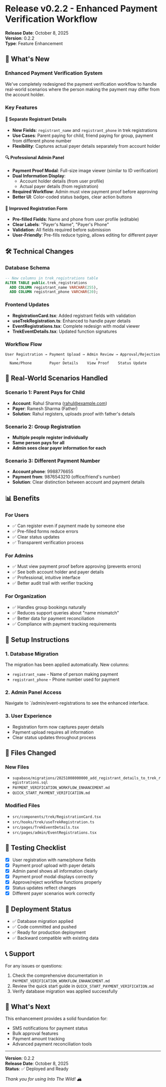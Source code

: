 # Release v0.2.2 - Enhanced Payment Verification Workflow

**Release Date**: October 8, 2025  
**Version**: 0.2.2  
**Type**: Feature Enhancement

## 🚀 What's New

### Enhanced Payment Verification System
We've completely redesigned the payment verification workflow to handle real-world scenarios where the person making the payment may differ from the account holder.

### Key Features

#### 🎯 **Separate Registrant Details**
- **New Fields**: `registrant_name` and `registrant_phone` in trek registrations
- **Use Cases**: Parent paying for child, friend paying for group, payment from different phone number
- **Flexibility**: Captures actual payer details separately from account holder

#### 🔍 **Professional Admin Panel**
- **Payment Proof Modal**: Full-size image viewer (similar to ID verification)
- **Dual Information Display**: 
  - Account holder details (from user profile)
  - Actual payer details (from registration)
- **Required Workflow**: Admin must view payment proof before approving
- **Better UI**: Color-coded status badges, clear action buttons

#### 📝 **Improved Registration Form**
- **Pre-filled Fields**: Name and phone from user profile (editable)
- **Clear Labels**: "Payer's Name", "Payer's Phone" 
- **Validation**: All fields required before submission
- **User-Friendly**: Pre-fills reduce typing, allows editing for different payer

## 🛠️ Technical Changes

### Database Schema
```sql
-- New columns in trek_registrations table
ALTER TABLE public.trek_registrations 
  ADD COLUMN registrant_name VARCHAR(255),
  ADD COLUMN registrant_phone VARCHAR(20);
```

### Frontend Updates
- **RegistrationCard.tsx**: Added registrant fields with validation
- **useTrekRegistration.ts**: Enhanced to handle payer details
- **EventRegistrations.tsx**: Complete redesign with modal viewer
- **TrekEventDetails.tsx**: Updated function signatures

### Workflow Flow
```
User Registration → Payment Upload → Admin Review → Approval/Rejection
     ↓                    ↓              ↓              ↓
  Name/Phone        Payer Details    View Proof    Status Update
```

## 🎯 Real-World Scenarios Handled

### Scenario 1: Parent Pays for Child
- **Account**: Rahul Sharma (rahul@example.com)
- **Payer**: Ramesh Sharma (Father)
- **Solution**: Rahul registers, uploads proof with father's details

### Scenario 2: Group Registration
- **Multiple people register individually**
- **Same person pays for all**
- **Admin sees clear payer information for each**

### Scenario 3: Different Payment Number
- **Account phone**: 9988776655
- **Payment from**: 9876543210 (office/friend's number)
- **Solution**: Clear distinction between account and payment details

## 📊 Benefits

### For Users
- ✅ Can register even if payment made by someone else
- ✅ Pre-filled forms reduce errors
- ✅ Clear status updates
- ✅ Transparent verification process

### For Admins
- ✅ Must view payment proof before approving (prevents errors)
- ✅ See both account holder and payer details
- ✅ Professional, intuitive interface
- ✅ Better audit trail with verifier tracking

### For Organization
- ✅ Handles group bookings naturally
- ✅ Reduces support queries about "name mismatch"
- ✅ Better data for payment reconciliation
- ✅ Compliance with payment tracking requirements

## 🔧 Setup Instructions

### 1. Database Migration
The migration has been applied automatically. New columns:
- `registrant_name` - Name of person making payment
- `registrant_phone` - Phone number used for payment

### 2. Admin Panel Access
Navigate to `/admin/event-registrations to see the enhanced interface.

### 3. User Experience
- Registration form now captures payer details
- Payment upload requires all information
- Clear status updates throughout process

## 📁 Files Changed

### New Files
- `supabase/migrations/20251008000000_add_registrant_details_to_trek_registrations.sql`
- `PAYMENT_VERIFICATION_WORKFLOW_ENHANCEMENT.md`
- `QUICK_START_PAYMENT_VERIFICATION.md`

### Modified Files
- `src/components/trek/RegistrationCard.tsx`
- `src/hooks/trek/useTrekRegistration.ts`
- `src/pages/TrekEventDetails.tsx`
- `src/pages/admin/EventRegistrations.tsx`

## 🧪 Testing Checklist

- [x] User registration with name/phone fields
- [x] Payment proof upload with payer details
- [x] Admin panel shows all information clearly
- [x] Payment proof modal displays correctly
- [x] Approve/reject workflow functions properly
- [x] Status updates reflect changes
- [x] Different payer scenarios work correctly

## 🚀 Deployment Status

- ✅ Database migration applied
- ✅ Code committed and pushed
- ✅ Ready for production deployment
- ✅ Backward compatible with existing data

## 📞 Support

For any issues or questions:
1. Check the comprehensive documentation in `PAYMENT_VERIFICATION_WORKFLOW_ENHANCEMENT.md`
2. Review the quick start guide in `QUICK_START_PAYMENT_VERIFICATION.md`
3. Verify database migration was applied successfully

## 🎉 What's Next

This enhancement provides a solid foundation for:
- SMS notifications for payment status
- Bulk approval features
- Payment amount tracking
- Advanced payment reconciliation tools

---

**Version**: 0.2.2  
**Release Date**: October 8, 2025  
**Status**: ✅ Deployed and Ready

*Thank you for using Into The Wild! 🏔️*

